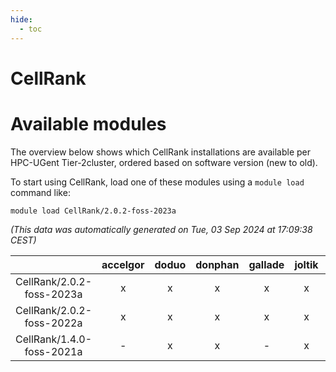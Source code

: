 ```yaml
---
hide:
  - toc
---
```


CellRank
========

# Available modules


The overview below shows which CellRank installations are available per HPC-UGent Tier-2cluster, ordered based on software version (new to old).

To start using CellRank, load one of these modules using a `module load` command like:

```shell
module load CellRank/2.0.2-foss-2023a
```

*(This data was automatically generated on Tue, 03 Sep 2024 at 17:09:38 CEST)*  

| |accelgor|doduo|donphan|gallade|joltik|shinx|skitty|
| :---: | :---: | :---: | :---: | :---: | :---: | :---: | :---: |
|CellRank/2.0.2-foss-2023a|x|x|x|x|x|x|x|
|CellRank/2.0.2-foss-2022a|x|x|x|x|x|-|x|
|CellRank/1.4.0-foss-2021a|-|x|x|-|x|-|x|
